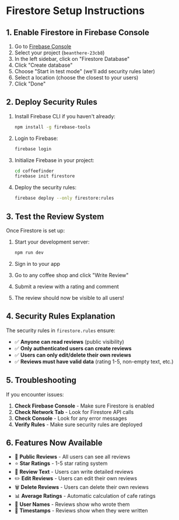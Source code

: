 # Firestore Setup Instructions

## 1. Enable Firestore in Firebase Console

1. Go to [Firebase Console](https://console.firebase.google.com/)
2. Select your project (`beanthere-23cb8`)
3. In the left sidebar, click on "Firestore Database"
4. Click "Create database"
5. Choose "Start in test mode" (we'll add security rules later)
6. Select a location (choose the closest to your users)
7. Click "Done"

## 2. Deploy Security Rules

1. Install Firebase CLI if you haven't already:
   ```bash
   npm install -g firebase-tools
   ```

2. Login to Firebase:
   ```bash
   firebase login
   ```

3. Initialize Firebase in your project:
   ```bash
   cd coffeefinder
   firebase init firestore
   ```

4. Deploy the security rules:
   ```bash
   firebase deploy --only firestore:rules
   ```

## 3. Test the Review System

Once Firestore is set up:

1. Start your development server:
   ```bash
   npm run dev
   ```

2. Sign in to your app
3. Go to any coffee shop and click "Write Review"
4. Submit a review with a rating and comment
5. The review should now be visible to all users!

## 4. Security Rules Explanation

The security rules in `firestore.rules` ensure:

- ✅ **Anyone can read reviews** (public visibility)
- ✅ **Only authenticated users can create reviews**
- ✅ **Users can only edit/delete their own reviews**
- ✅ **Reviews must have valid data** (rating 1-5, non-empty text, etc.)

## 5. Troubleshooting

If you encounter issues:

1. **Check Firebase Console** - Make sure Firestore is enabled
2. **Check Network Tab** - Look for Firestore API calls
3. **Check Console** - Look for any error messages
4. **Verify Rules** - Make sure security rules are deployed

## 6. Features Now Available

- 🌟 **Public Reviews** - All users can see all reviews
- ⭐ **Star Ratings** - 1-5 star rating system
- 📝 **Review Text** - Users can write detailed reviews
- ✏️ **Edit Reviews** - Users can edit their own reviews
- 🗑️ **Delete Reviews** - Users can delete their own reviews
- 📊 **Average Ratings** - Automatic calculation of cafe ratings
- 👤 **User Names** - Reviews show who wrote them
- 📅 **Timestamps** - Reviews show when they were written 